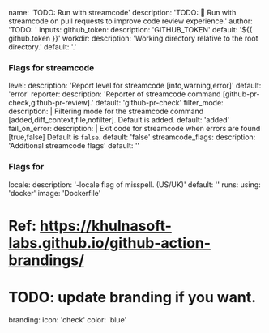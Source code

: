 name: 'TODO: Run <linter-name> with streamcode'
description: 'TODO: 🦅 Run <linter-name> with streamcode on pull requests to improve code review experience.'
author: 'TODO: <your-name>'
inputs:
  github_token:
    description: 'GITHUB_TOKEN'
    default: '${{ github.token }}'
  workdir:
    description: 'Working directory relative to the root directory.'
    default: '.'
  ### Flags for streamcode ###
  level:
    description: 'Report level for streamcode [info,warning,error]'
    default: 'error'
  reporter:
    description: 'Reporter of streamcode command [github-pr-check,github-pr-review].'
    default: 'github-pr-check'
  filter_mode:
    description: |
      Filtering mode for the streamcode command [added,diff_context,file,nofilter].
      Default is added.
    default: 'added'
  fail_on_error:
    description: |
      Exit code for streamcode when errors are found [true,false]
      Default is `false`.
    default: 'false'
  streamcode_flags:
    description: 'Additional streamcode flags'
    default: ''
  ### Flags for <linter-name> ###
  locale:
    description: '-locale flag of misspell. (US/UK)'
    default: ''
runs:
  using: 'docker'
  image: 'Dockerfile'

# Ref: https://khulnasoft-labs.github.io/github-action-brandings/
# TODO: update branding if you want.
branding:
  icon: 'check'
  color: 'blue'
